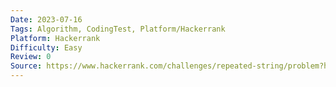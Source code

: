 ```yaml
---
Date: 2023-07-16
Tags: Algorithm, CodingTest, Platform/Hackerrank
Platform: Hackerrank
Difficulty: Easy
Review: 0
Source: https://www.hackerrank.com/challenges/repeated-string/problem?h_l=interview&isFullScreen=true&playlist_slugs%5B%5D%5B%5D=interview-preparation-kit&playlist_slugs%5B%5D%5B%5D=warmup
---
```


